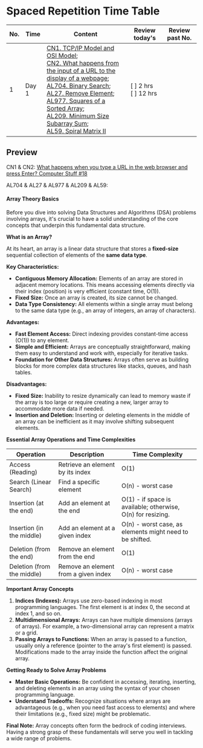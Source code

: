 # Spaced Repetition Time Table

| No. | Time | Content | Review today's | Review past No. |
| --- | --- | --- | --- | --- |
| 1 | Day 1 | [CN1. TCP/IP Model and OSI Model](CN1.md);<br>[CN2. What happens from the input of a URL to the display of a webpage](CN2.md);<br>[AL704. Binary Search](AL704.cpp);<br>[AL27. Remove Element](AL27.cpp);<br>[AL977. Squares of a Sorted Array](AL977.cpp);<br>[AL209. Minimum Size Subarray Sum](AL209.cpp);<br>[AL59. Spiral Matrix II](AL59.cpp) | [ ]  2 hrs <br>[ ] 12 hrs |  |


## Preview

CN1 & CN2: 
[What happens when you type a URL in the web browser and press Enter? Computer Stuff #18](https://www.youtube.com/watch?v=vvpCnjyjTuU)

AL704 & AL27 & AL977 & AL209 & AL59: 
#### Array Theory Basics

Before you dive into solving Data Structures and Algorithms (DSA) problems involving arrays, it's crucial to have a solid understanding of the core concepts that underpin this fundamental data structure.  

**What is an Array?**

At its heart, an array is a linear data structure that stores a **fixed-size** sequential collection of elements of the **same data type**. 

**Key Characteristics:**

* **Contiguous Memory Allocation:** Elements of an array are stored in adjacent memory locations. This means accessing elements directly via their index (position) is very efficient (constant time, O(1)).
* **Fixed Size:**  Once an array is created, its size cannot be changed. 
* **Data Type Consistency:** All elements within a single array must belong to the same data type (e.g., an array of integers, an array of characters).

**Advantages:**

* **Fast Element Access:** Direct indexing provides constant-time access (O(1)) to any element.
* **Simple and Efficient:**  Arrays are conceptually straightforward, making them easy to understand and work with, especially for iterative tasks.
* **Foundation for Other Data Structures:** Arrays often serve as building blocks for more complex data structures like stacks, queues, and hash tables.

**Disadvantages:**

* **Fixed Size:**  Inability to resize dynamically can lead to memory waste if the array is too large or require creating a new, larger array to accommodate more data if needed. 
* **Insertion and Deletion:**  Inserting or deleting elements in the middle of an array can be inefficient as it may involve shifting subsequent elements.

**Essential Array Operations and Time Complexities**

Operation | Description | Time Complexity
------------- | ------------- | -------------
Access (Reading)  | Retrieve an element by its index  | O(1) 
Search (Linear Search) |  Find a specific element | O(n) - worst case
Insertion (at the end) | Add an element at the end | O(1) - if space is available; otherwise, O(n) for resizing.
Insertion (in the middle)  | Add an element at a given index | O(n) - worst case, as elements might need to be shifted.
Deletion (from the end)  |  Remove an element from the end |  O(1) 
Deletion (from the middle)  | Remove an element from a given index | O(n) - worst case

**Important Array Concepts**

1. **Indices (Indexes):** Arrays use zero-based indexing in most programming languages. The first element is at index 0, the second at index 1, and so on.
2. **Multidimensional Arrays:**  Arrays can have multiple dimensions (arrays of arrays).  For example, a two-dimensional array can represent a matrix or a grid. 
3. **Passing Arrays to Functions:**  When an array is passed to a function, usually only a reference (pointer to the array's first element) is passed.  Modifications made to the array inside the function affect the original array. 

**Getting Ready to Solve Array Problems**

* **Master Basic Operations:** Be confident in accessing, iterating, inserting, and deleting elements in an array using the syntax of your chosen programming language.
* **Understand Tradeoffs:** Recognize situations where arrays are advantageous (e.g., when you need fast access to elements) and where their limitations (e.g., fixed size) might be problematic. 

**Final Note:** Array concepts often form the bedrock of coding interviews. Having a strong grasp of these fundamentals will serve you well in tackling a wide range of problems. 
